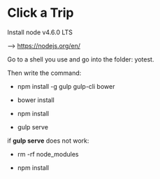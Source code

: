 ﻿# Click a Trip

Install node v4.6.0 LTS

  --> https://nodejs.org/en/
  
Go to a shell you use and go into the folder: yotest.

Then write the command:

* npm install -g gulp gulp-cli bower

* bower install

* npm install

* gulp serve

if __gulp serve__ does not work:

* rm -rf node_modules

* npm install


